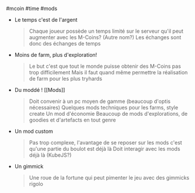 
#mcoin #time #mods

- Le temps c'est de l'argent 
	> Chaque joueur possède un temps limité sur le serveur qu'il peut augmenter avec les M-Coins? (Autre nom?)
	> Les échanges sont donc des échanges de temps
-  Moins de farm, plus d'exploration!
	> Le but c'est que tout le monde puisse obtenir des M-Coins pas trop difficilement
	> Mais il faut quand même permettre la réalisation de farm pour les plus tryhards
- Du moddé ! [[Mods]]
	> Doit convenir à un pc moyen de gamme (beaucoup d'optis nécessaires)
	> Quelques mods techniques pour les farms, style create
	> Un mod d'économie 
	> Beaucoup de mods d'explorations, de goodies et d'artefacts en tout genre
- Un mod custom 
	> Pas trop complexe, l'avantage de se reposer sur les mods c'est qu'une partie du boulot est déjà là
	> Doit interagir avec les mods déjà là (KubeJS?)
- Un gimmick
	> Une roue de la fortune qui peut pimenter le jeu avec des gimmicks rigolo
	
